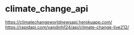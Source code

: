 # climate_change_api
https://climatechangeworldnewsapi.herokuapp.com/ 
<br />
https://rapidapi.com/vandinh124/api/climate-change-live212/
